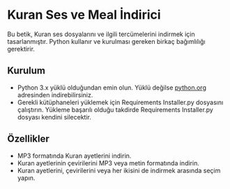 # Kuran Ses ve Meal İndirici

Bu betik, Kuran ses dosyalarını ve ilgili tercümelerini indirmek için tasarlanmıştır. Python kullanır ve kurulması gereken birkaç bağımlılığı gerektirir.


## Kurulum
* Python 3.x yüklü olduğundan emin olun. Yüklü değilse  [python.org](https://www.python.org/downloads/) adresinden indirebilirsiniz.
* Gerekli kütüphaneleri yüklemek için Requirements Installer.py dosyasını çalıştırın. Yükleme başarılı olduğu takdirde Requirements Installer.py dosyası kendini silecektir.


## Özellikler
- MP3 formatında Kuran ayetlerini indirin.
- Kuran ayetlerinin çevirilerini MP3 veya metin formatında indirin.
- Kuran ayetlerini, çevirilerini veya her ikisini de indirmek arasında seçim yapın.
